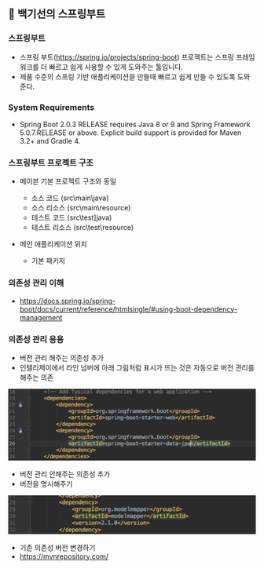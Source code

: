 ## :book: 백기선의 스프링부트

### 스프링부트

- 스프링 부트(https://spring.io/projects/spring-boot) 프로젝트는 스프링 프레임워크를 
더 빠르고 쉽게 사용할 수 있게 도와주는 툴입니다.
- 제품 수준의 스프링 기반 애플리케이션을 만들때 빠르고 쉽게 만들 수 있도록 도와준다.


### System Requirements

- Spring Boot 2.0.3 RELEASE requires Java 8 or 9 and Spring Framework 5.0.7.RELEASE or above.
Explicit build support is provided for Maven 3.2+ and Gradle 4.


### 스프링부트 프로젝트 구조

- 메이븐 기본 프로젝트 구조와 동일
    - 소스 코드 (src\main\java)
    - 소스 리소스 (src\main\resource)
    - 테스트 코드 (src\test]java)
    - 테스트 리소스 (src\test\resource)

- 메인 애플리케이션 위치
    - 기본 패키지 


### 의존성 관리 이해

- https://docs.spring.io/spring-boot/docs/current/reference/htmlsingle/#using-boot-dependency-management


### 의존성 관리 응용

- 버전 관리 해주는 의존성 추가
- 인텔리제이에서 라인 넘버에 아래 그림처럼 표시가 뜨는 것은 자동으로 버전 관리를 해주는 의존

![의존성](./image/의존성.png)


- 버전 관리 안해주는 의존성 추가
- 버전을 명시해주기

![의존성2](./image/의존성2.png)


- 기존 의존성 버전 변경하기
- https://mvnrepository.com/